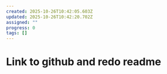 ```yaml
---
created: 2025-10-26T10:42:05.603Z
updated: 2025-10-26T10:42:20.702Z
assigned: ""
progress: 0
tags: []
---
```


# Link to github and redo readme
